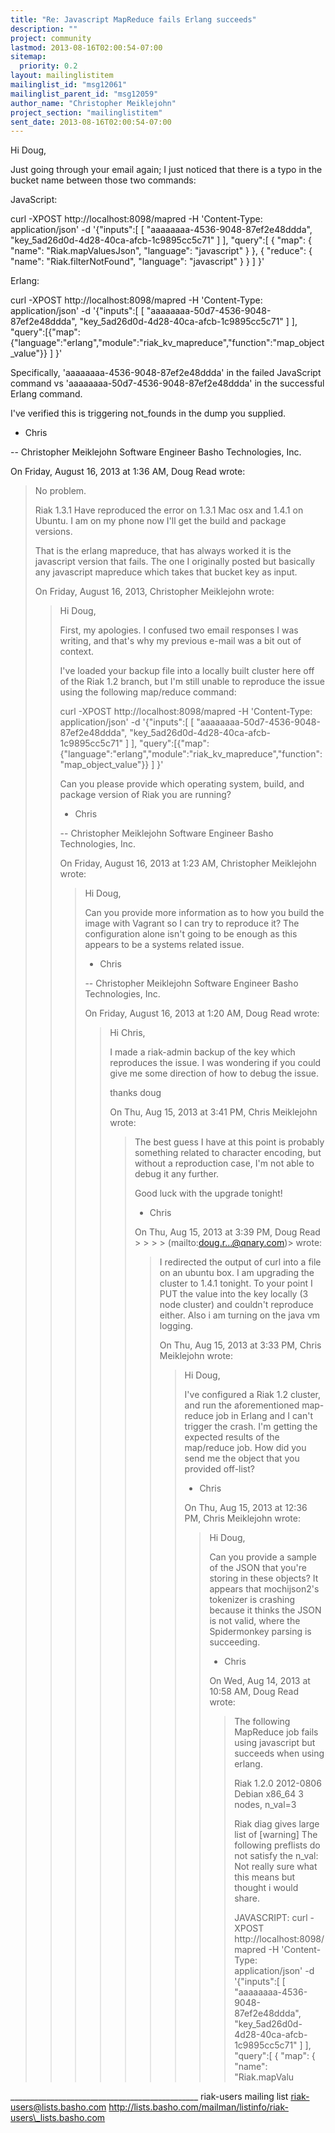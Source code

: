 ```yaml
---
title: "Re: Javascript MapReduce fails Erlang succeeds"
description: ""
project: community
lastmod: 2013-08-16T02:00:54-07:00
sitemap:
  priority: 0.2
layout: mailinglistitem
mailinglist_id: "msg12061"
mailinglist_parent_id: "msg12059"
author_name: "Christopher Meiklejohn"
project_section: "mailinglistitem"
sent_date: 2013-08-16T02:00:54-07:00
---
```



Hi Doug, 

Just going through your email again; I just noticed that there is a typo in the 
bucket name between those two commands:

JavaScript: 

curl -XPOST http://localhost:8098/mapred -H 'Content-Type: application/json' -d 
'{"inputs":[ [ "aaaaaaaa-4536-9048-87ef2e48ddda", 
"key\_5ad26d0d-4d28-40ca-afcb-1c9895cc5c71" ] ], "query":[ { "map": { "name": 
"Riak.mapValuesJson", "language": "javascript" } }, { "reduce": { "name": 
"Riak.filterNotFound", "language": "javascript" } } ] }'

Erlang:

curl -XPOST http://localhost:8098/mapred -H 'Content-Type: application/json' -d 
'{"inputs":[ [ "aaaaaaaa-50d7-4536-9048-87ef2e48ddda", 
"key\_5ad26d0d-4d28-40ca-afcb-1c9895cc5c71" ] ], 
"query":[{"map":{"language":"erlang","module":"riak\_kv\_mapreduce","function":"map\_object\_value"}}
 ] }' 

Specifically, 'aaaaaaaa-4536-9048-87ef2e48ddda' in the failed JavaScript 
command vs 'aaaaaaaa-50d7-4536-9048-87ef2e48ddda' in the successful Erlang 
command.

I've verified this is triggering not\_founds in the dump you supplied.

- Chris

-- 
Christopher Meiklejohn
Software Engineer
Basho Technologies, Inc.



On Friday, August 16, 2013 at 1:36 AM, Doug Read wrote:

> No problem. 
> 
> Riak 1.3.1
> Have reproduced the error on 1.3.1 Mac osx and 1.4.1 on Ubuntu. I am on my 
> phone now I'll get the build and package versions. 
> 
> That is the erlang mapreduce, that has always worked it is the javascript 
> version that fails. The one I originally posted but basically any javascript 
> mapreduce which takes that bucket key as input. 
> 
> On Friday, August 16, 2013, Christopher Meiklejohn wrote:
> > Hi Doug,
> > 
> > First, my apologies. I confused two email responses I was writing, and 
> > that's why my previous e-mail was a bit out of context.
> > 
> > I've loaded your backup file into a locally built cluster here off of the 
> > Riak 1.2 branch, but I'm still unable to reproduce the issue using the 
> > following map/reduce command:
> > 
> > curl -XPOST http://localhost:8098/mapred -H 'Content-Type: 
> > application/json' -d '{"inputs":[ [ "aaaaaaaa-50d7-4536-9048-87ef2e48ddda", 
> > "key\_5ad26d0d-4d28-40ca-afcb-1c9895cc5c71" ] ], 
> > "query":[{"map":{"language":"erlang","module":"riak\_kv\_mapreduce","function":"map\_object\_value"}}
> > ] }'
> > 
> > Can you please provide which operating system, build, and package version 
> > of Riak you are running?
> > 
> > - Chris
> > 
> > --
> > Christopher Meiklejohn
> > Software Engineer
> > Basho Technologies, Inc.
> > 
> > 
> > 
> > On Friday, August 16, 2013 at 1:23 AM, Christopher Meiklejohn wrote:
> > 
> > > Hi Doug,
> > > 
> > > Can you provide more information as to how you build the image with 
> > > Vagrant so I can try to reproduce it? The configuration alone isn't going 
> > > to be enough as this appears to be a systems related issue.
> > > 
> > > - Chris
> > > 
> > > --
> > > Christopher Meiklejohn
> > > Software Engineer
> > > Basho Technologies, Inc.
> > > 
> > > 
> > > 
> > > On Friday, August 16, 2013 at 1:20 AM, Doug Read wrote:
> > > 
> > > > Hi Chris,
> > > > 
> > > > I made a riak-admin backup of the key which reproduces the issue. I was 
> > > > wondering if you could give me some direction of how to debug the issue.
> > > > 
> > > > thanks
> > > > doug
> > > > 
> > > > 
> > > > 
> > > > On Thu, Aug 15, 2013 at 3:41 PM, Chris Meiklejohn 
> > > >  wrote:
> > > > > The best guess I have at this point is probably something related to 
> > > > > character encoding, but without a reproduction case, I'm not able to 
> > > > > debug it any further.
> > > > > 
> > > > > Good luck with the upgrade tonight!
> > > > > 
> > > > > - Chris
> > > > > 
> > > > > 
> > > > > On Thu, Aug 15, 2013 at 3:39 PM, Doug Read  > > > > (mailto:doug.r...@qnary.com)> wrote:
> > > > > > I redirected the output of curl into a file on an ubuntu box. I am 
> > > > > > upgrading the cluster to 1.4.1 tonight. To your point I PUT the 
> > > > > > value into the key locally (3 node cluster) and couldn't reproduce 
> > > > > > either. Also i am turning on the java vm logging.
> > > > > > 
> > > > > > 
> > > > > > On Thu, Aug 15, 2013 at 3:33 PM, Chris Meiklejohn 
> > > > > >  wrote:
> > > > > > > Hi Doug,
> > > > > > > 
> > > > > > > I've configured a Riak 1.2 cluster, and run the aforementioned 
> > > > > > > map-reduce job in Erlang and I can't trigger the crash. I'm 
> > > > > > > getting the expected results of the map/reduce job. How did you 
> > > > > > > send me the object that you provided off-list?
> > > > > > > 
> > > > > > > - Chris
> > > > > > > 
> > > > > > > 
> > > > > > > On Thu, Aug 15, 2013 at 12:36 PM, Chris Meiklejohn 
> > > > > > >  wrote:
> > > > > > > > Hi Doug,
> > > > > > > > 
> > > > > > > > Can you provide a sample of the JSON that you're storing in 
> > > > > > > > these objects? It appears that mochijson2's tokenizer is 
> > > > > > > > crashing because it thinks the JSON is not valid, where the 
> > > > > > > > Spidermonkey parsing is succeeding.
> > > > > > > > 
> > > > > > > > - Chris
> > > > > > > > 
> > > > > > > > 
> > > > > > > > On Wed, Aug 14, 2013 at 10:58 AM, Doug Read 
> > > > > > > >  wrote:
> > > > > > > > > The following MapReduce job fails using javascript but 
> > > > > > > > > succeeds when using erlang.
> > > > > > > > > 
> > > > > > > > > Riak 1.2.0 2012-0806 Debian x86\_64
> > > > > > > > > 3 nodes, n\_val=3
> > > > > > > > > 
> > > > > > > > > Riak diag gives large list of
> > > > > > > > > [warning] The following preflists do not satisfy the n\_val:
> > > > > > > > > Not really sure what this means but thought i would share.
> > > > > > > > > 
> > > > > > > > > JAVASCRIPT:
> > > > > > > > > curl -XPOST http://localhost:8098/mapred -H 'Content-Type: 
> > > > > > > > > application/json' -d '{"inputs":[ [ 
> > > > > > > > > "aaaaaaaa-4536-9048-87ef2e48ddda", 
> > > > > > > > > "key\_5ad26d0d-4d28-40ca-afcb-1c9895cc5c71" ] ], "query":[ { 
> > > > > > > > > "map": { "name": "Riak.mapValu 
> > > > > > > > 
> > > > > > > 
> > > > > > 
> > > > > 
> > > > 
> > > 
> > 
> 




\_\_\_\_\_\_\_\_\_\_\_\_\_\_\_\_\_\_\_\_\_\_\_\_\_\_\_\_\_\_\_\_\_\_\_\_\_\_\_\_\_\_\_\_\_\_\_
riak-users mailing list
riak-users@lists.basho.com
http://lists.basho.com/mailman/listinfo/riak-users\_lists.basho.com

